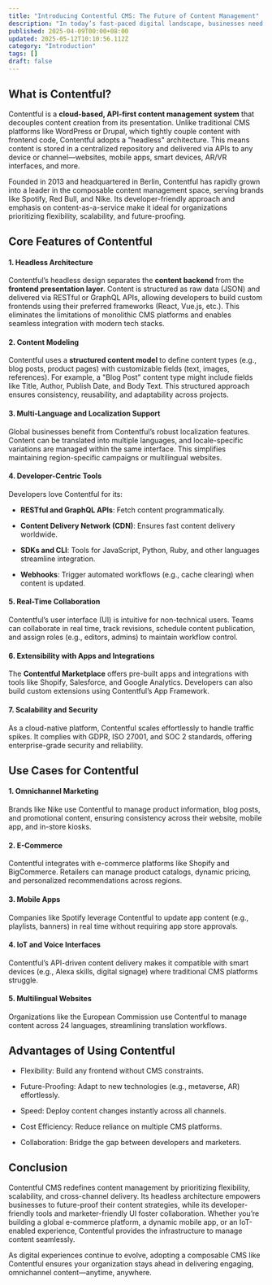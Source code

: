 ```yaml
---
title: "Introducing Contentful CMS: The Future of Content Management"
description: "In today’s fast-paced digital landscape, businesses need agile tools to manage content across websites, mobile apps, IoT devices, and emerging platforms. Traditional content management systems (CMS) often fall short in delivering the flexibility required for omnichannel experiences. Enter __Contentful__, a modern __headless CMS__ designed to empower developers, marketers, and content creators to build and scale digital experiences efficiently. In this article, we’ll explore what makes Contentful unique, its core features, use cases, and why it’s becoming a go-to choice for enterprises and startups alike."
published: 2025-04-09T00:00+08:00
updated: 2025-05-12T10:10:56.112Z
category: "Introduction"
tags: []
draft: false
---
```


## What is Contentful?

Contentful is a **cloud-based, API-first content management system** that decouples content creation from its presentation. Unlike traditional CMS platforms like WordPress or Drupal, which tightly couple content with frontend code, Contentful adopts a "headless" architecture. This means content is stored in a centralized repository and delivered via APIs to any device or channel—websites, mobile apps, smart devices, AR/VR interfaces, and more.

Founded in 2013 and headquartered in Berlin, Contentful has rapidly grown into a leader in the composable content management space, serving brands like Spotify, Red Bull, and Nike. Its developer-friendly approach and emphasis on content-as-a-service make it ideal for organizations prioritizing flexibility, scalability, and future-proofing.

## Core Features of Contentful

#### 1. Headless Architecture

Contentful’s headless design separates the **content backend** from the **frontend presentation layer**. Content is structured as raw data (JSON) and delivered via RESTful or GraphQL APIs, allowing developers to build custom frontends using their preferred frameworks (React, Vue.js, etc.). This eliminates the limitations of monolithic CMS platforms and enables seamless integration with modern tech stacks.

#### 2. Content Modeling

Contentful uses a **structured content model** to define content types (e.g., blog posts, product pages) with customizable fields (text, images, references). For example, a "Blog Post" content type might include fields like Title, Author, Publish Date, and Body Text. This structured approach ensures consistency, reusability, and adaptability across projects.

#### 3. Multi-Language and Localization Support

Global businesses benefit from Contentful’s robust localization features. Content can be translated into multiple languages, and locale-specific variations are managed within the same interface. This simplifies maintaining region-specific campaigns or multilingual websites.

#### 4. Developer-Centric Tools

Developers love Contentful for its:

- **RESTful and GraphQL APIs**: Fetch content programmatically. 

- **Content Delivery Network (CDN)**: Ensures fast content delivery worldwide. 

- **SDKs and CLI**: Tools for JavaScript, Python, Ruby, and other languages streamline integration. 

- **Webhooks**: Trigger automated workflows (e.g., cache clearing) when content is updated.

#### 5. Real-Time Collaboration

Contentful’s user interface (UI) is intuitive for non-technical users. Teams can collaborate in real time, track revisions, schedule content publication, and assign roles (e.g., editors, admins) to maintain workflow control.

#### 6. Extensibility with Apps and Integrations

The **Contentful Marketplace** offers pre-built apps and integrations with tools like Shopify, Salesforce, and Google Analytics. Developers can also build custom extensions using Contentful’s App Framework.

#### 7. Scalability and Security

As a cloud-native platform, Contentful scales effortlessly to handle traffic spikes. It complies with GDPR, ISO 27001, and SOC 2 standards, offering enterprise-grade security and reliability.

## Use Cases for Contentful

#### 1. Omnichannel Marketing

Brands like Nike use Contentful to manage product information, blog posts, and promotional content, ensuring consistency across their website, mobile app, and in-store kiosks.

#### 2. E-Commerce

Contentful integrates with e-commerce platforms like Shopify and BigCommerce. Retailers can manage product catalogs, dynamic pricing, and personalized recommendations across regions.

#### 3. Mobile Apps

Companies like Spotify leverage Contentful to update app content (e.g., playlists, banners) in real time without requiring app store approvals.

#### 4. IoT and Voice Interfaces

Contentful’s API-driven content delivery makes it compatible with smart devices (e.g., Alexa skills, digital signage) where traditional CMS platforms struggle.

#### 5. Multilingual Websites

Organizations like the European Commission use Contentful to manage content across 24 languages, streamlining translation workflows.

## Advantages of Using Contentful

- Flexibility: Build any frontend without CMS constraints.


- Future-Proofing: Adapt to new technologies (e.g., metaverse, AR) effortlessly.


- Speed: Deploy content changes instantly across all channels.


- Cost Efficiency: Reduce reliance on multiple CMS platforms.


- Collaboration: Bridge the gap between developers and marketers.



## Conclusion

Contentful CMS redefines content management by prioritizing flexibility, scalability, and cross-channel delivery. Its headless architecture empowers businesses to future-proof their content strategies, while its developer-friendly tools and marketer-friendly UI foster collaboration. Whether you’re building a global e-commerce platform, a dynamic mobile app, or an IoT-enabled experience, Contentful provides the infrastructure to manage content seamlessly.

As digital experiences continue to evolve, adopting a composable CMS like Contentful ensures your organization stays ahead in delivering engaging, omnichannel content—anytime, anywhere.

